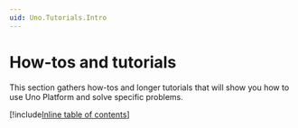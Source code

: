 ```yaml
---
uid: Uno.Tutorials.Intro
---
```


# How-tos and tutorials

This section gathers how-tos and longer tutorials that will show you how to use Uno Platform and solve specific problems.

[!include[Inline table of contents](includes/how-tos-and-tutorials-inline-toc.md)]
